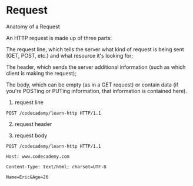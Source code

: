 # Request



Anatomy of a Request

An HTTP request is made up of three parts:

The request line, 
which tells the server what kind of request is being sent (GET, POST, etc.) and what resource it's looking for;

The header, 
which sends the server additional information (such as which client is making the request);


The body, 
which can be empty (as in a GET request) or contain data (if you're POSTing or PUTing information, that information is contained here).





1. request line 

```
POST /codecademy/learn-http HTTP/1.1
```

2. request header

3. request body



```
POST /codecademy/learn-http HTTP/1.1

Host: www.codecademy.com

Content-Type: text/html; charset=UTF-8

Name=Eric&Age=26

```
















